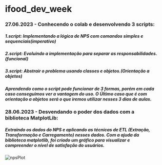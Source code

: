 # ifood_dev_week

### 27.06.2023 - Conhecendo o colab e desenvolvendo 3 scripts:
##### 1.script: Implementando a lógica de NPS com comandos simples e sequenciais(imperativo)
##### 2.script: Evoluindo a implementação para separar as responsabilidades.(funcional)
##### 3.script: Abstrair o problema usando classes e objetos.(Orientação a objetos)

##### Aprendendo como o script pode funcionar de 3 formas, porém em cada caso conseguimos ver a vantagem do uso. O Último caso que é com orientação a objetos será o que iremos utilizar nesses 3 dias de aulas.

### 28.06.2023 - Desvendando o poder dos dados com a biblioteca MatplotLib:

##### Extraindo os dados do NPS e aplicando as técnicas de ETL (Extração, Transformação e Carregamento) nesses dados. Com a ajuda da biblioteca matplotlib, foi criado um gráfico para visualizar e compreender o nível de satisfação do usuários.
![npsPlot](https://github.com/caioassis-dev/ifood_dev_week/assets/61170444/1058025f-676c-4afe-8aa2-d8f1b9a3012a)
